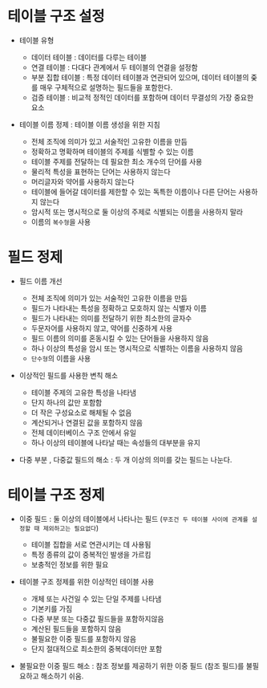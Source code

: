# 테이블 구조 설정

- 테이블 유형 
    - 데이터 테이블 : 데이터를 다루는 테이블
    - 연결 테이블 : 다대다 관계에서 두 테이블의 연결을 설정함
    - 부분 집합 테이블 : 특정 데이터 테이블과 연관되어 있으며, 데이터 테이블의 줒를 매우 구체적으로 설명하는 필드들을 포함한다.
    - 검증 테이블 : 비교적 정적인 데이터를 포함하며 데이터 무결성의 가장 중요한 요소
    
- 테이블 이름 정제 : 테이블 이름 생성을 위한 지침 
    - 전체 조직에 의미가 있고 서술적인 고유한 이름을 만듬 
    - 정확하고 명확하며 테이블의 주제를 식별할 수 있는 이름 
    - 테이블 주제를 전달하는 데 필요한 최소 개수의 단어를 사용 
    - 물리적 특성을 표현하는 단어는 사용하지 않는다
    - 머리글자와 약어를 사용하지 않는다
    - 테이블에 들어갈 데이터를 제한할 수 있는 독특한 이름이나 다른 단어는 사용하지 않는다
    - 암시적 또는 명시적으로 둘 이상의 주제로 식별되는 이름을 사용하지 말라
    - 이름의 `복수형`을 사용 
    

# 필드 정제

- 필드 이름 개선
    - 전체 조직에 의미가 있는 서술적인 고유한 이름을 만듬
    - 필드가 나타내는 특성을 정확하고 모호하지 않는 식별자 이름
    - 필드가 나타내는 의미를 전달하기 위한 최소한의 글자수
    - 두문자어를 사용하지 않고, 약어를 신중하게 사용
    - 필드 이름의 의미를 혼동시킬 수 있는 단어들을 사용하지 않음
    - 하나 이상의 특성을 암시 또는 명시적으로 식별하는 이름을 사용하지 않음
    - `단수형`의 이름을 사용
    
    
- 이상적인 필드를 사용한 변칙 해소
    - 테이블 주제의 고유한 특성을 나타냄
    - 단지 하나의 값만 포함함
    - 더 작은 구성요소로 해체될 수 없음
    - 계산되거나 연결된 값을 포함하지 않음
    - 전체 데이터베이스 구조 안에서 유일
    - 하나 이상의 테이블에 나타날 때는 속성들의 대부분을 유지
    
- 다중 부분 , 다중값 필드의 해소 : 두 개 이상의 의미를 갖는 필드는 나눈다.


# 테이블 구조 정제

- 이중 필드 : 둘 이상의 테이블에서 나타나는 필드 (`무조건 두 테이블 사이에 관계를 설정할 때 제외하고는 필요없다`)
    - 테이블 집합을 서로 연관시키는 데 사용됨
    - 특정 종류의 값이 중복적인 발생을 가르킴
    - 보충적인 정보를 위한 필요
    
- 테이블 구조 정제를 위한 이상적인 테이블 사용
    - 개체 또는 사건일 수 있는 단일 주제를 나타냄
    - 기본키를 가짐
    - 다중 부분 또는 다중값 필드들을  포함하지않음
    - 계산된 필드들을 포함하지 않음
    - 불필요한 이중 필드를 포함하지 않음
    - 단지 절대적으로 최소한의 중복데이터만 포함
    
- 불필요한 이중 필드 해소 : 참조 정보를 제공하기 위한 이중 필드 (참조 필드)를 불필요하고 해소하기 쉬움.



